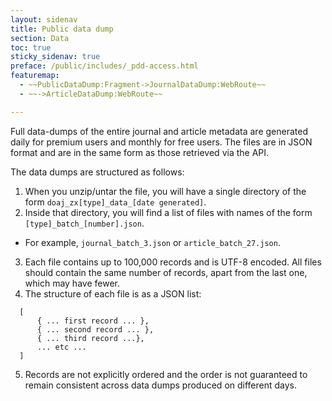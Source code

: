 ```yaml
---
layout: sidenav
title: Public data dump
section: Data
toc: true
sticky_sidenav: true
preface: /public/includes/_pdd-access.html
featuremap: 
  - ~~PublicDataDump:Fragment->JournalDataDump:WebRoute~~
  - ~~->ArticleDataDump:WebRoute~~

---
```


Full data-dumps of the entire journal and article metadata are generated daily for premium users and monthly for free users. The files are in JSON format and are in the same form as those retrieved via the API.

The data dumps are structured as follows:

1. When you unzip/untar the file, you will have a single directory of the form `doaj_zx[type]_data_[date generated]`.
2. Inside that directory, you will find a list of files with names of the form `[type]_batch_[number].json`.
  - For example, `journal_batch_3.json` or `article_batch_27.json`.
3. Each file contains up to 100,000 records and is UTF-8 encoded. All files should contain the same number of records, apart from the last one, which may have fewer.
4. The structure of each file is as a JSON list:
  ```
    [
        { ... first record ... },
        { ... second record ... },
        { ... third record ...},
        ... etc ...
    ]
  ```
5. Records are not explicitly ordered and the order is not guaranteed to remain consistent across data dumps produced on different days.
